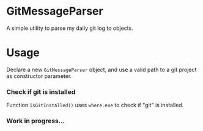 # GitMessageParser
A simple utility to parse my daily git log to  objects.

# Usage
Declare a new `GitMessageParser` object, and use a valid path to a git project as constructor parameter.

### Check if git is installed
Function `IsGitInstalled()` uses `where.exe` to check if "git" is installed.

### Work in progress...
